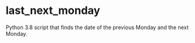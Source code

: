 # last_next_monday

 Python 3.8 script that finds the date of the previous Monday and the next Monday.
